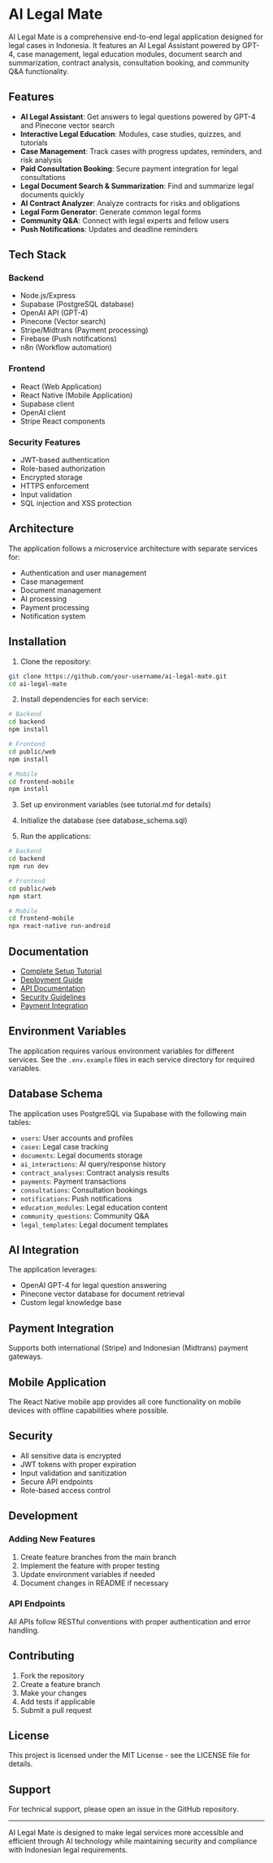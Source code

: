 # AI Legal Mate

AI Legal Mate is a comprehensive end-to-end legal application designed for legal cases in Indonesia. It features an AI Legal Assistant powered by GPT-4, case management, legal education modules, document search and summarization, contract analysis, consultation booking, and community Q&A functionality.

## Features

- **AI Legal Assistant**: Get answers to legal questions powered by GPT-4 and Pinecone vector search
- **Interactive Legal Education**: Modules, case studies, quizzes, and tutorials
- **Case Management**: Track cases with progress updates, reminders, and risk analysis
- **Paid Consultation Booking**: Secure payment integration for legal consultations
- **Legal Document Search & Summarization**: Find and summarize legal documents quickly
- **AI Contract Analyzer**: Analyze contracts for risks and obligations
- **Legal Form Generator**: Generate common legal forms
- **Community Q&A**: Connect with legal experts and fellow users
- **Push Notifications**: Updates and deadline reminders

## Tech Stack

### Backend
- Node.js/Express
- Supabase (PostgreSQL database)
- OpenAI API (GPT-4)
- Pinecone (Vector search)
- Stripe/Midtrans (Payment processing)
- Firebase (Push notifications)
- n8n (Workflow automation)

### Frontend
- React (Web Application)
- React Native (Mobile Application)
- Supabase client
- OpenAI client
- Stripe React components

### Security Features
- JWT-based authentication
- Role-based authorization
- Encrypted storage
- HTTPS enforcement
- Input validation
- SQL injection and XSS protection

## Architecture

The application follows a microservice architecture with separate services for:
- Authentication and user management
- Case management
- Document management
- AI processing
- Payment processing
- Notification system

## Installation

1. Clone the repository:
```bash
git clone https://github.com/your-username/ai-legal-mate.git
cd ai-legal-mate
```

2. Install dependencies for each service:
```bash
# Backend
cd backend
npm install

# Frontend
cd public/web
npm install

# Mobile
cd frontend-mobile
npm install
```

3. Set up environment variables (see tutorial.md for details)

4. Initialize the database (see database_schema.sql)

5. Run the applications:
```bash
# Backend
cd backend
npm run dev

# Frontend
cd public/web
npm start

# Mobile
cd frontend-mobile
npx react-native run-android
```

## Documentation

- [Complete Setup Tutorial](tutorial.md)
- [Deployment Guide](docs/deployment.md)
- [API Documentation](docs/api.md)
- [Security Guidelines](docs/security.md)
- [Payment Integration](docs/payment.md)

## Environment Variables

The application requires various environment variables for different services. See the `.env.example` files in each service directory for required variables.

## Database Schema

The application uses PostgreSQL via Supabase with the following main tables:
- `users`: User accounts and profiles
- `cases`: Legal case tracking
- `documents`: Legal documents storage
- `ai_interactions`: AI query/response history
- `contract_analyses`: Contract analysis results
- `payments`: Payment transactions
- `consultations`: Consultation bookings
- `notifications`: Push notifications
- `education_modules`: Legal education content
- `community_questions`: Community Q&A
- `legal_templates`: Legal document templates

## AI Integration

The application leverages:
- OpenAI GPT-4 for legal question answering
- Pinecone vector database for document retrieval
- Custom legal knowledge base

## Payment Integration

Supports both international (Stripe) and Indonesian (Midtrans) payment gateways.

## Mobile Application

The React Native mobile app provides all core functionality on mobile devices with offline capabilities where possible.

## Security

- All sensitive data is encrypted
- JWT tokens with proper expiration
- Input validation and sanitization
- Secure API endpoints
- Role-based access control

## Development

### Adding New Features
1. Create feature branches from the main branch
2. Implement the feature with proper testing
3. Update environment variables if needed
4. Document changes in README if necessary

### API Endpoints
All APIs follow RESTful conventions with proper authentication and error handling.

## Contributing

1. Fork the repository
2. Create a feature branch
3. Make your changes
4. Add tests if applicable
5. Submit a pull request

## License

This project is licensed under the MIT License - see the LICENSE file for details.

## Support

For technical support, please open an issue in the GitHub repository.

---

AI Legal Mate is designed to make legal services more accessible and efficient through AI technology while maintaining security and compliance with Indonesian legal requirements.